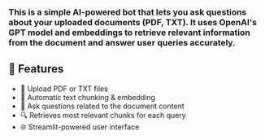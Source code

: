### This is a simple AI-powered bot that lets you ask questions about your uploaded documents (PDF, TXT). It uses OpenAI's GPT model and embeddings to retrieve relevant information from the document and answer user queries accurately.

## 🚀 Features

- 📄 Upload PDF or TXT files
- 🧩 Automatic text chunking & embedding
- 🧠 Ask questions related to the document content
- 🔍 Retrieves most relevant chunks for each query
- 🌐 Streamlit-powered user interface
